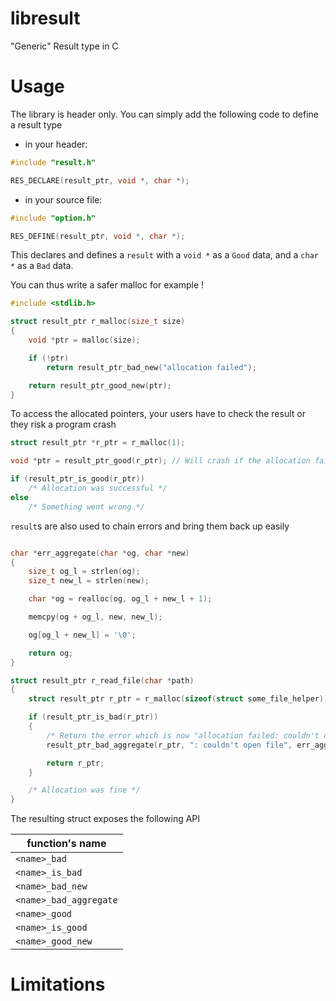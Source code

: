 # libresult

"Generic" Result type in C

# Usage

The library is header only. You can simply add the following code to define a result type

* in your header:
```c
#include "result.h"

RES_DECLARE(result_ptr, void *, char *);
```

* in your source file:
```c
#include "option.h"

RES_DEFINE(result_ptr, void *, char *);
```

This declares and defines a `result` with a `void *` as a `Good` data, and a `char *` as
a `Bad` data.

You can thus write a safer malloc for example !

```c
#include <stdlib.h>

struct result_ptr r_malloc(size_t size)
{
    void *ptr = malloc(size);

    if (!ptr)
        return result_ptr_bad_new("allocation failed");

    return result_ptr_good_new(ptr);
}
```

To access the allocated pointers, your users have to check the result or they risk a
program crash

```c
struct result_ptr *r_ptr = r_malloc(1);

void *ptr = result_ptr_good(r_ptr); // Will crash if the allocation failed !

if (result_ptr_is_good(r_ptr))
    /* Allocation was successful */
else
    /* Something went wrong */
```

`result`s are also used to chain errors and bring them back up easily

```c

char *err_aggregate(char *og, char *new)
{
    size_t og_l = strlen(og);
    size_t new_l = strlen(new);

    char *og = realloc(og, og_l + new_l + 1);

    memcpy(og + og_l, new, new_l);

    og[og_l + new_l] = '\0';

    return og;
}

struct result_ptr r_read_file(char *path)
{
    struct result_ptr r_ptr = r_malloc(sizeof(struct some_file_helper));

    if (result_ptr_is_bad(r_ptr))
    {
        /* Return the error which is now "allocation failed: couldn't open file" */
        result_ptr_bad_aggregate(r_ptr, ": couldn't open file", err_aggregate))

        return r_ptr;
    }

    /* Allocation was fine */
}
```

The resulting struct exposes the following API

|function's name|
|---|
|`<name>_bad`|
|`<name>_is_bad`|
|`<name>_bad_new`|
|`<name>_bad_aggregate`|
|`<name>_good`|
|`<name>_is_good`|
|`<name>_good_new`|

# Limitations
